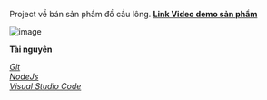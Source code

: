 Project về bán sản phẩm đồ cầu lông.
<a href="https://drive.google.com/drive/folders/1fK1t1GYe5nXpFNXHnuI85uUmWoNd0Cra">**Link Video demo sản phẩm**</a>

![image](https://github.com/user-attachments/assets/344a6a82-2a45-424f-8b03-8b315944c317)

<b>Tài nguyên</b>

<i class="fas fa-github"><a href="https://git-scm.com/downloads/win">Git</a>
<br>
<a href="https://nodejs.org/en/download/prebuilt-installer">NodeJs</a>
<br>
<a href="https://code.visualstudio.com/docs/?dv=win64user">Visual Studio Code</a>
